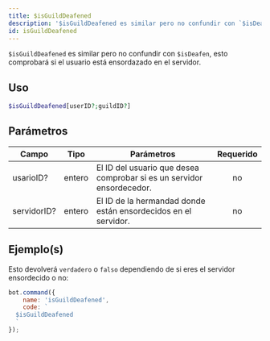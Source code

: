 ```yaml
---
title: $isGuildDeafened
description: '$isGuildDeafened es similar pero no confundir con `$isDeafen`, esto comprobará si el usuario está sordo.'
id: isGuildDeafened
---
```


`$isGuildDeafened` es similar pero no confundir con `$isDeafen`, esto comprobará si el usuario está ensordazado en el servidor.

## Uso

```php
$isGuildDeafened[userID?;guildID?]
```

## Parámetros

| Campo       | Tipo   | Parámetros                                                            | Requerido |
| ----------- | ------ | --------------------------------------------------------------------- |:---------:|
| usarioID?   | entero | El ID del usuario que desea comprobar si es un servidor ensordecedor. |    no     |
| servidorID? | entero | El ID de la hermandad donde están ensordecidos en el servidor.        |    no     |

## Ejemplo(s)

Esto devolverá `verdadero` o `falso` dependiendo de si eres el servidor ensordecido o no:

```javascript
bot.command({
    name: 'isGuildDeafened',
    code: `
  $isGuildDeafened
  `
});
```
